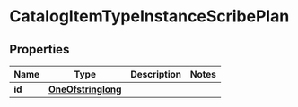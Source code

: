

# CatalogItemTypeInstanceScribePlan

## Properties

Name | Type | Description | Notes
------------ | ------------- | ------------- | -------------
**id** | [**OneOfstringlong**](OneOfstringlong.md) |  | 



